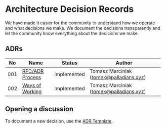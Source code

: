 # Architecture Decision Records

We have made it easier for the community to understand how we operate and what decisions we make. We document the decisions transparently and let the community know everything about the decisions we make.

## ADRs

| No | Name | Status | Author |
| - | - | - | - |
| 001 | [RFC/ADR Process](/adr/001-rfc-adr-process) | Implemented | Tomasz Marciniak (tomek@palladians.xyz) |
| 002 | [Ways of Working](/adr/002-ways-of-working) | Implemented | Tomasz Marciniak (tomek@palladians.xyz) |

## Opening a discussion

To document a new decision, use the [ADR Template](/adr/000-adr-template).
